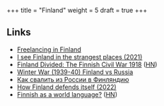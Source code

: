 +++
title = "Finland"
weight = 5
draft = true
+++

## Links

- [Freelancing in Finland](https://github.com/sam-hosseini/freelancing-in-finland)
- [I see Finland in the strangest places (2021)](https://razib.substack.com/p/i-see-finland-in-the-strangest-places)
- [Finland Divided: The Finnish Civil War 1918](https://finlanddivided.wordpress.com/) ([HN](https://news.ycombinator.com/item?id=29183271))
- [Winter War (1939-40) Finland vs Russia](https://twitter.com/jmkorhonen/status/1498989078649389059)
- [Как свалить из России в Финляндию](https://twitter.com/wyslmwinlyab/status/1496197041160175618)
- [How Finland defends itself (2022)](https://twitter.com/jmkorhonen/status/1504407222775914499)
- [Finnish as a world language?](https://www.hagen-schmidt.de/suomi/worldlanguage.html) ([HN](https://news.ycombinator.com/item?id=32610292))
